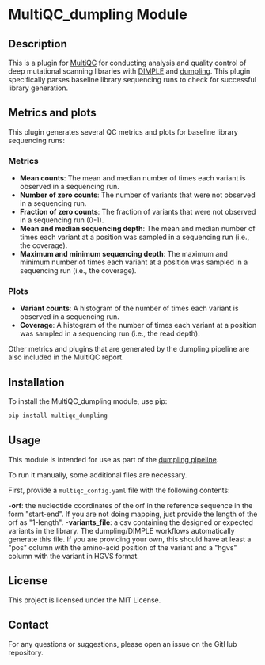 # MultiQC_dumpling Module

## Description
This is a plugin for [MultiQC](https://github.com/ewels/MultiQC) for conducting analysis and quality control of deep mutational scanning libraries with [DIMPLE](https://github.com/coywil26/DIMPLE) and [dumpling](https://github.com/odcambc/dumpling).
This plugin specifically parses baseline library sequencing runs to check for successful library generation.

## Metrics and plots
This plugin generates several QC metrics and plots for baseline library sequencing runs:
### Metrics
- **Mean counts**: The mean and median number of times each variant is observed in a sequencing run.
- **Number of zero counts**: The number of variants that were not observed in a sequencing run.
- **Fraction of zero counts**: The fraction of variants that were not observed in a sequencing run (0-1).
- **Mean and median sequencing depth**: The mean and median number of times each variant at a position was sampled in a sequencing run (i.e., the coverage).
- **Maximum and minimum sequencing depth**: The maximum and minimum number of times each variant at a position was sampled in a sequencing run (i.e., the coverage).
### Plots
- **Variant counts**: A histogram of the number of times each variant is observed in a sequencing run.
- **Coverage**: A histogram of the number of times each variant at a position was sampled in a sequencing run (i.e., the read depth).

Other metrics and plugins that are generated by the dumpling pipeline are also included in the MultiQC report.

## Installation
To install the MultiQC_dumpling module, use pip:
```bash
pip install multiqc_dumpling
```

## Usage
This module is intended for use as part of the [dumpling pipeline](https://github.com/odcambc/dumpling).

To run it manually, some additional files are necessary.

First, provide a `multiqc_config.yaml` file with the following contents:

-**orf**: the nucleotide coordinates of the orf in the reference sequence in the form "start-end". If you are not doing mapping, just provide the length of the orf as "1-length".
-**variants_file**: a csv containing the designed or expected variants in the library. The dumpling/DIMPLE workflows automatically generate this file. If you are providing your own, this should have at least a "pos" column with the amino-acid position of the variant and a "hgvs" column with the variant in HGVS format.

## License
This project is licensed under the MIT License.

## Contact
For any questions or suggestions, please open an issue on the GitHub repository.